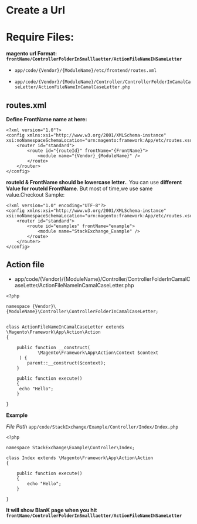 # Create a Url

# Require Files:


**magento url Format: `frontName/ControllerFolderInSmalllaetter/ActionFileNameINSameLetter`**


- `app/code/{Vendor}/{ModuleName}/etc/frontend/routes.xml`

- `app/code/{Vendor}/{ModuleName}/Controller/ControllerFolderInCamalCaseLetter/ActionFileNameInCamalCaseLetter.php`
## routes.xml
**Define FrontName name at here:**

```
<?xml version="1.0"?>
<config xmlns:xsi="http://www.w3.org/2001/XMLSchema-instance" xsi:noNamespaceSchemaLocation="urn:magento:framework:App/etc/routes.xsd">
    <router id="standard">
        <route id="{routeId}" frontName="{FrontName}">
            <module name="{Vendor}_{ModuleName}" />
        </route>
    </router>
</config>
```
**routeId & FrontName should be lowercase letter.**. You can use **different Value for routeId FrontName**.
But most of time,we use same value.Checkout Sample:

```
<?xml version="1.0" encoding="UTF-8"?>
<config xmlns:xsi="http://www.w3.org/2001/XMLSchema-instance" xsi:noNamespaceSchemaLocation="urn:magento:framework:App/etc/routes.xsd">
    <router id="standard">
        <route id="examples" frontName="example">
            <module name="StackExchange_Example" />
        </route>
    </router>
</config>

````

## Action file

- app/code/{Vendor}/{ModuleName}/Controller/ControllerFolderInCamalCaseLetter/ActionFileNameInCamalCaseLetter.php


```
<?php

namespace {Vendor}\{ModuleName}\Controller\ControllerFolderInCamalCaseLetter;


class ActionFileNameInCamalCaseLetter extends \Magento\Framework\App\Action\Action
{
    
    public function __construct(
            \Magento\Framework\App\Action\Context $context
     ) {
        parent::__construct($context);
    }

    public function execute() 
    {
     echo "Hello";
    }

}
```

**Example** 

*File Path* `app/code/StackExchange/Example/Controller/Index/Index.php`


```
<?php

namespace StackExchange\Example\Controller\Index;

class Index extends \Magento\Framework\App\Action\Action
{
    
    public function execute() 
    {
        echo "Hello";
    }

}
```

**It will show BlanK page when you hit `frontName/ControllerFolderInSmalllaetter/ActionFileNameINSameLetter`**
